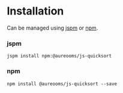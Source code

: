 # Installation
Can be managed using
[jspm](http://jspm.io)
or [npm](https://github.com/npm/npm).

### jspm
```terminal
jspm install npm:@aureooms/js-quicksort
```

### npm
```terminal
npm install @aureooms/js-quicksort --save
```
